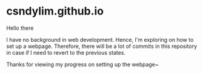 # csndylim.github.io

Hello there

I have no background in web development.
Hence, I'm exploring on how to set up a webpage. 
Therefore, there will be a lot of commits in this repository in case if I need to revert to the previous states.

Thanks for viewing my progress on setting up the webpage~
